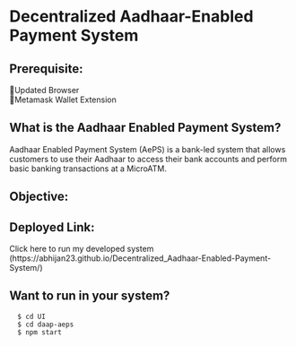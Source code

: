 # Decentralized Aadhaar-Enabled Payment System
<div>
  <h2>Prerequisite:</h2>
  <p>
    🫳Updated Browser<br>
    🫳Metamask Wallet Extension<br>
  </p>
</div>
<div>
  <h2>What is the Aadhaar Enabled Payment System?</h2>
  <p>Aadhaar Enabled Payment System (AePS) is a bank-led system that allows customers to use their Aadhaar to access their bank accounts and perform basic banking transactions at a MicroATM.</p>
</div>
<div>
  <h2>Objective:</h2>
</div>
<div>
  <h2>Deployed Link:</h2>
  Click here to run my developed system (https://abhijan23.github.io/Decentralized_Aadhaar-Enabled-Payment-System/)
</div>
<div>
  <h2>Want to run in your system?</h2>

  ```
    $ cd UI
    $ cd daap-aeps
    $ npm start
  ```
</div>
